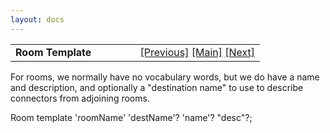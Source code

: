 ```yaml
---
layout: docs
---
```

<table width="100%" data-border="0" data-cellspacing="0"
data-cellpadding="3" data-bgcolor="#C0C0C0">
<colgroup>
<col style="width: 50%" />
<col style="width: 50%" />
</colgroup>
<tbody>
<tr>
<td style="text-align: left;"><strong>Room Template<br />
</strong></td>
<td style="text-align: right;"><a
href="passagetemplate.html">[Previous]</a> <a
href="generalintroduction.html">[Main]</a> <a
href="shuffledeventlisttemplate.html">[Next]</a></td>
</tr>
</tbody>
</table>

  
For rooms, we normally have no vocabulary words, but we do have a name
and description, and optionally a "destination name" to use to describe
connectors from adjoining rooms.  
  
Room template 'roomName' 'destName'? 'name'? "desc"?;   
  
